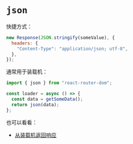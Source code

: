 # `json`

快捷方式：

```javascript
new Response(JSON.stringify(someValue), {
  headers: {
    "Content-Type": "application/json; utf-8",
  },
});
```

通常用于装载机：

```javascript
import { json } from "react-router-dom";

const loader = async () => {
  const data = getSomeData();
  return json(data);
};
```

也可以看看：

- [从装载机返回响应](https://reactrouter.com/en/main/route/loader#returning-responses)